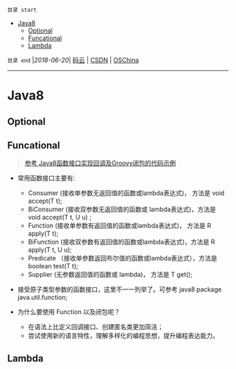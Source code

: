 `目录 start`
 
- [Java8](#java8)
    - [Optional](#optional)
    - [Funcational](#funcational)
    - [Lambda](#lambda)

`目录 end` |_2018-06-20_| [码云](https://gitee.com/kcp1104) | [CSDN](http://blog.csdn.net/kcp606) | [OSChina](https://my.oschina.net/kcp1104)
****************************************
# Java8

## Optional
## Funcational

> [参考  Java8函数接口实现回调及Groovy闭包的代码示例](http://www.cnblogs.com/lovesqcc/p/6083759.html)

- 常用函数接口主要有:
    - Consumer (接收单参数无返回值的函数或lambda表达式)， 方法是 void accept(T t);
    - BiConsumer (接收双参数无返回值的函数或 lambda表达式)，方法是 void accept(T t, U u) ;
    - Function (接收单参数有返回值的函数或lambda表达式)， 方法是 R apply(T t);
    - BiFunction (接收双参数有返回值的函数或lambda表达式)，方法是 R apply(T t, U u);
    - Predicate （接收单参数返回布尔值的函数或lambda表达式），方法是 boolean test(T t);
    - Supplier (无参数返回值的函数或 lambda)， 方法是 T get();
- 接受原子类型参数的函数接口，这里不一一列举了。可参考 java8 package java.util.function;

- 为什么要使用 Function 以及闭包呢？
    - 在语法上比定义回调接口、创建匿名类更加简洁；
    - 尝试使用新的语言特性，理解多样化的编程思想，提升编程表达能力。

## Lambda

